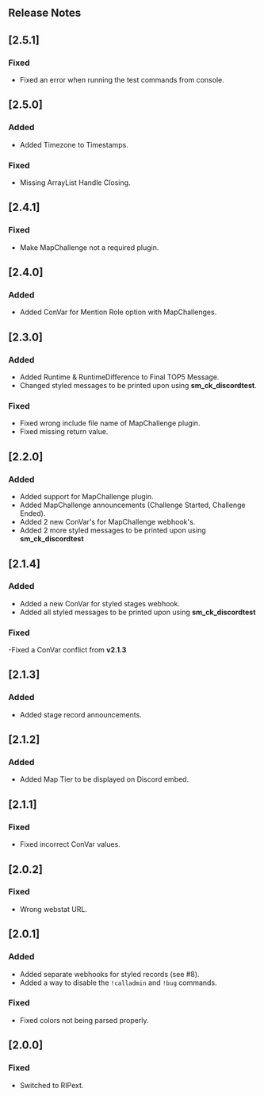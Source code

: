 ﻿## Release Notes

## [2.5.1]

### Fixed

- Fixed an error when running the test commands from console.

## [2.5.0]

### Added

- Added Timezone to Timestamps.

### Fixed

- Missing ArrayList Handle Closing.

## [2.4.1]

### Fixed

- Make MapChallenge not a required plugin.

## [2.4.0]

### Added

- Added ConVar for Mention Role option with MapChallenges.

## [2.3.0]

### Added

- Added Runtime & RuntimeDifference to Final TOP5 Message.
- Changed styled messages to be printed upon using **sm_ck_discordtest**.

### Fixed

- Fixed wrong include file name of MapChallenge plugin.
- Fixed missing return value.

## [2.2.0]

### Added

- Added support for MapChallenge plugin.
- Added MapChallenge announcements (Challenge Started, Challenge Ended).
- Added 2 new ConVar's for MapChallenge webhook's.
- Added 2 more styled messages to be printed upon using **sm_ck_discordtest**

## [2.1.4]

### Added

- Added a new ConVar for styled stages webhook.
- Added all styled messages to be printed upon using **sm_ck_discordtest**

### Fixed

-Fixed a ConVar conflict from **v2.1.3**

## [2.1.3]

### Added

- Added stage record announcements.

## [2.1.2]

### Added

- Added Map Tier to be displayed on Discord embed.

## [2.1.1]

### Fixed

- Fixed incorrect ConVar values.

## [2.0.2]

### Fixed

- Wrong webstat URL.

## [2.0.1]

### Added

- Added separate webhooks for styled records (see #8).
- Added a way to disable the `!calladmin` and `!bug` commands.

### Fixed

- Fixed colors not being parsed properly.

## [2.0.0]

### Fixed

- Switched to RIPext.
